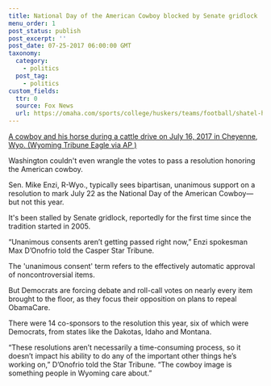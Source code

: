 ```yaml
---
title: National Day of the American Cowboy blocked by Senate gridlock
menu_order: 1
post_status: publish
post_excerpt: ''
post_date: 07-25-2017 06:00:00 GMT
taxonomy:
  category:
    - politics
  post_tag:
    - politics
custom_fields:
  ttr: 0
  source: Fox News
  url: https://omaha.com/sports/college/huskers/teams/football/shatel-huskers-using-a-different-tunnel-walk-song-is-a-sirius-subject-for-fans/article_2d390b48-219f-53e3-abd9-49fca278941c.html
---
```


[A cowboy and his horse during a cattle drive on July 16, 2017 in Cheyenne, Wyo. (Wyoming Tribune Eagle via AP )](/_images/cowboy.jpg)

Washington couldn't even wrangle the votes to pass a resolution honoring the American cowboy.

Sen. Mike Enzi, R-Wyo., typically sees bipartisan, unanimous support on a resolution to mark July 22 as the National Day of the American Cowboy—but not this year.

It's been stalled by Senate gridlock, reportedly for the first time since the tradition started in 2005.

“Unanimous consents aren’t getting passed right now,” Enzi spokesman Max D’Onofrio told the Casper Star Tribune.

The 'unanimous consent' term refers to the effectively automatic approval of noncontroversial items.

But Democrats are forcing debate and roll-call votes on nearly every item brought to the floor, as they focus their opposition on plans to repeal ObamaCare.

[](/_images/enzi.jpg)

There were 14 co-sponsors to the resolution this year, six of which were Democrats, from states like the Dakotas, Idaho and Montana.

“These resolutions aren’t necessarily a time-consuming process, so it doesn’t impact his ability to do any of the important other things he’s working on,” D’Onofrio told the Star Tribune. “The cowboy image is something people in Wyoming care about.”

